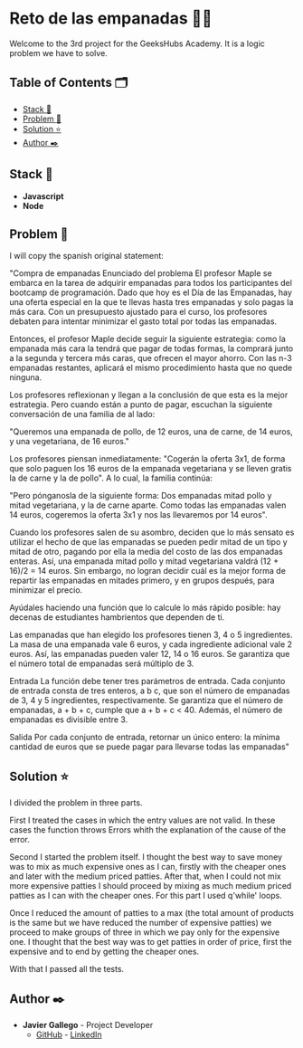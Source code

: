 # Reto de las empanadas :man_cook:

Welcome to the 3rd project for the GeeksHubs Academy. It is a logic problem we have to solve.

## Table of Contents 🗂️

- [Stack :hammer:](#stack)
- [Problem :star2:](#problem)
- [Solution :star:](#solution)
- [Author :black_nib:](#autor)

## <a id="stack">Stack :hammer:</a>

- **Javascript**
- **Node**

## <a id="features">Problem :star2:</a>

I will copy the spanish original statement:

"Compra de empanadas
Enunciado del problema
El profesor Maple se embarca en la tarea de adquirir empanadas para todos los participantes del bootcamp de programación. Dado que hoy es el Día de las Empanadas, hay una oferta especial en la que te llevas hasta tres empanadas y solo pagas la más cara. Con un presupuesto ajustado para el curso, los profesores debaten para intentar minimizar el gasto total por todas las empanadas.

Entonces, el profesor Maple decide seguir la siguiente estrategia: como la empanada más cara la tendrá que pagar de todas formas, la comprará junto a la segunda y tercera más caras, que ofrecen el mayor ahorro. Con las n-3 empanadas restantes, aplicará el mismo procedimiento hasta que no quede ninguna.

Los profesores reflexionan y llegan a la conclusión de que esta es la mejor estrategia. Pero cuando están a punto de pagar, escuchan la siguiente conversación de una familia de al lado:

"Queremos una empanada de pollo, de 12 euros, una de carne, de 14 euros, y una vegetariana, de 16 euros."

Los profesores piensan inmediatamente: "Cogerán la oferta 3x1, de forma que solo paguen los 16 euros de la empanada vegetariana y se lleven gratis la de carne y la de pollo". A lo cual, la familia continúa:

"Pero pónganosla de la siguiente forma: Dos empanadas mitad pollo y mitad vegetariana, y la de carne aparte. Como todas las empanadas valen 14 euros, cogeremos la oferta 3x1 y nos las llevaremos por 14 euros".

Cuando los profesores salen de su asombro, deciden que lo más sensato es utilizar el hecho de que las empanadas se pueden pedir mitad de un tipo y mitad de otro, pagando por ella la media del costo de las dos empanadas enteras. Así, una empanada mitad pollo y mitad vegetariana valdrá (12 + 16)/2 = 14 euros. Sin embargo, no logran decidir cuál es la mejor forma de repartir las empanadas en mitades primero, y en grupos después, para minimizar el precio.

Ayúdales haciendo una función que lo calcule lo más rápido posible: hay decenas de estudiantes hambrientos que dependen de ti.

Las empanadas que han elegido los profesores tienen 3, 4 o 5 ingredientes. La masa de una empanada vale 6 euros, y cada ingrediente adicional vale 2 euros. Así, las empanadas pueden valer 12, 14 o 16 euros. Se garantiza que el número total de empanadas será múltiplo de 3.

Entrada
La función debe tener tres parámetros de entrada. Cada conjunto de entrada consta de tres enteros, a b c, que son el número de empanadas de 3, 4 y 5 ingredientes, respectivamente. Se garantiza que el número de empanadas, a + b + c, cumple que a + b + c < 40. Además, el número de empanadas es divisible entre 3.

Salida
Por cada conjunto de entrada, retornar un único entero: la mínima cantidad de euros que se puede pagar para llevarse todas las empanadas"

## <a id="solution">Solution :star:</a>

I divided the problem in three parts.

First I treated the cases in which the entry values are not valid. In these cases the function throws Errors whith the explanation of the cause of the error.

Second I started the problem itself. I thought the best way to save money was to mix as much expensive ones as I can, firstly with the cheaper ones and later with the medium priced patties. After that, when I could not mix more expensive patties I should proceed by mixing as much medium priced patties as I can with the cheaper ones. For this part I used q'while' loops.

Once I reduced the amount of patties to a max (the total amount of products is the same but we have reduced the number of expensive patties) we proceed to make groups of three in which we pay only for the expensive one. I thought that the best way was to get patties in order of price, first the expensive and to end by getting the cheaper ones.

With that I passed all the tests.

## <a id="autor">Author :black_nib:</a>

- **Javier Gallego** - Project Developer
  - [GitHub](https://github.com/Javi-Gallego) - [LinkedIn](https://www.linkedin.com/in/javier-gallego-garrido-1433a5157/) 

 
